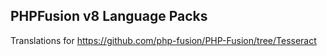 PHPFusion v8 Language Packs
---
Translations for https://github.com/php-fusion/PHP-Fusion/tree/Tesseract
